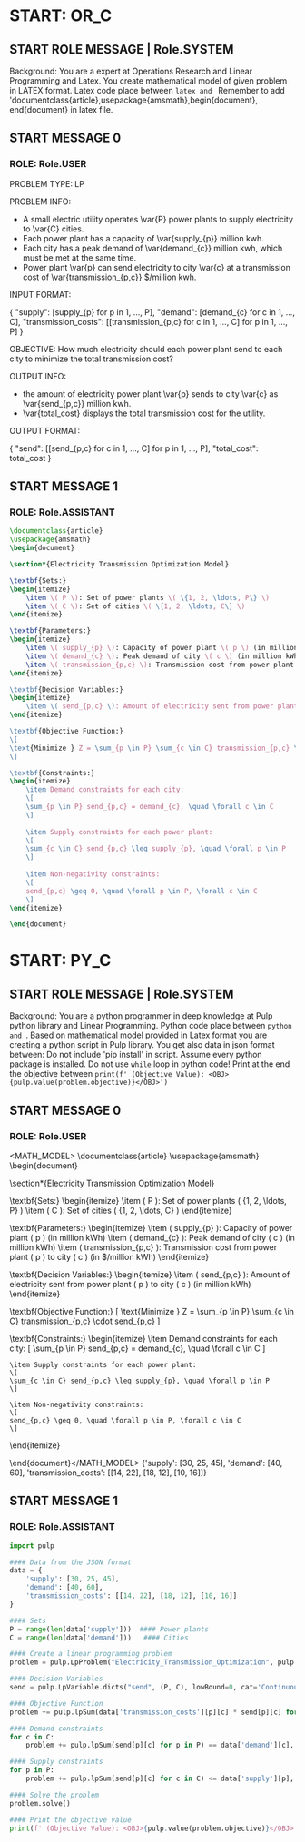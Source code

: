 # START: OR_C 
## START ROLE MESSAGE | Role.SYSTEM 
Background: You are a expert at Operations Research and Linear Programming and Latex. You create mathematical model of given problem in LATEX format. Latex code place between ```latex and ``` Remember to add 'documentclass{article},usepackage{amsmath},begin{document}, end{document} in latex file. 
## START MESSAGE 0 
### ROLE: Role.USER
<DESCRIPTION>
PROBLEM TYPE: LP

PROBLEM INFO:

- A small electric utility operates \var{P} power plants to supply electricity to \var{C} cities.
- Each power plant has a capacity of \var{supply_{p}} million kwh.
- Each city has a peak demand of \var{demand_{c}} million kwh, which must be met at the same time.
- Power plant \var{p} can send electricity to city \var{c} at a transmission cost of \var{transmission_{p,c}} $/million kwh.

INPUT FORMAT: 

{
    "supply": [supply_{p} for p in 1, ..., P],
    "demand": [demand_{c} for c in 1, ..., C],
    "transmission_costs": [[transmission_{p,c} for c in 1, ..., C] for p in 1, ..., P]
}

OBJECTIVE: How much electricity should each power plant send to each city to minimize the total transmission cost?

OUTPUT INFO:

- the amount of electricity power plant \var{p} sends to city \var{c} as \var{send_{p,c}} million kwh.
- \var{total_cost} displays the total transmission cost for the utility.

OUTPUT FORMAT:

{
    "send": [[send_{p,c} for c in 1, ..., C] for p in 1, ..., P],
    "total_cost": total_cost
}

</DESCRIPTION>


## START MESSAGE 1 
### ROLE: Role.ASSISTANT
```latex
\documentclass{article}
\usepackage{amsmath}
\begin{document}

\section*{Electricity Transmission Optimization Model}

\textbf{Sets:}
\begin{itemize}
    \item \( P \): Set of power plants \( \{1, 2, \ldots, P\} \)
    \item \( C \): Set of cities \( \{1, 2, \ldots, C\} \)
\end{itemize}

\textbf{Parameters:}
\begin{itemize}
    \item \( supply_{p} \): Capacity of power plant \( p \) (in million kWh)
    \item \( demand_{c} \): Peak demand of city \( c \) (in million kWh)
    \item \( transmission_{p,c} \): Transmission cost from power plant \( p \) to city \( c \) (in $/million kWh)
\end{itemize}

\textbf{Decision Variables:}
\begin{itemize}
    \item \( send_{p,c} \): Amount of electricity sent from power plant \( p \) to city \( c \) (in million kWh)
\end{itemize}

\textbf{Objective Function:}
\[
\text{Minimize } Z = \sum_{p \in P} \sum_{c \in C} transmission_{p,c} \cdot send_{p,c}
\]

\textbf{Constraints:}
\begin{itemize}
    \item Demand constraints for each city:
    \[
    \sum_{p \in P} send_{p,c} = demand_{c}, \quad \forall c \in C
    \]
    
    \item Supply constraints for each power plant:
    \[
    \sum_{c \in C} send_{p,c} \leq supply_{p}, \quad \forall p \in P
    \]
    
    \item Non-negativity constraints:
    \[
    send_{p,c} \geq 0, \quad \forall p \in P, \forall c \in C
    \]
\end{itemize}

\end{document}
```

# START: PY_C 
## START ROLE MESSAGE | Role.SYSTEM 
Background: You are a python programmer in deep knowledge at Pulp python library and Linear Programming. Python code place between ```python and ```. Based on mathematical model provided in Latex format you are creating a python script in Pulp library. You get also data in json format between: <DATA></DATA> Do not include 'pip install' in script. Assume every python package is installed. Do not use `while` loop in python code! Print at the end the objective between <OBJ></OBJ> `print(f' (Objective Value): <OBJ>{pulp.value(problem.objective)}</OBJ>')` 
## START MESSAGE 0 
### ROLE: Role.USER
<MATH_MODEL>
\documentclass{article}
\usepackage{amsmath}
\begin{document}

\section*{Electricity Transmission Optimization Model}

\textbf{Sets:}
\begin{itemize}
    \item \( P \): Set of power plants \( \{1, 2, \ldots, P\} \)
    \item \( C \): Set of cities \( \{1, 2, \ldots, C\} \)
\end{itemize}

\textbf{Parameters:}
\begin{itemize}
    \item \( supply_{p} \): Capacity of power plant \( p \) (in million kWh)
    \item \( demand_{c} \): Peak demand of city \( c \) (in million kWh)
    \item \( transmission_{p,c} \): Transmission cost from power plant \( p \) to city \( c \) (in $/million kWh)
\end{itemize}

\textbf{Decision Variables:}
\begin{itemize}
    \item \( send_{p,c} \): Amount of electricity sent from power plant \( p \) to city \( c \) (in million kWh)
\end{itemize}

\textbf{Objective Function:}
\[
\text{Minimize } Z = \sum_{p \in P} \sum_{c \in C} transmission_{p,c} \cdot send_{p,c}
\]

\textbf{Constraints:}
\begin{itemize}
    \item Demand constraints for each city:
    \[
    \sum_{p \in P} send_{p,c} = demand_{c}, \quad \forall c \in C
    \]
    
    \item Supply constraints for each power plant:
    \[
    \sum_{c \in C} send_{p,c} \leq supply_{p}, \quad \forall p \in P
    \]
    
    \item Non-negativity constraints:
    \[
    send_{p,c} \geq 0, \quad \forall p \in P, \forall c \in C
    \]
\end{itemize}

\end{document}</MATH_MODEL>
<DATA>
{'supply': [30, 25, 45], 'demand': [40, 60], 'transmission_costs': [[14, 22], [18, 12], [10, 16]]}</DATA>


## START MESSAGE 1 
### ROLE: Role.ASSISTANT
```python
import pulp

#### Data from the JSON format
data = {
    'supply': [30, 25, 45], 
    'demand': [40, 60], 
    'transmission_costs': [[14, 22], [18, 12], [10, 16]]
}

#### Sets
P = range(len(data['supply']))  #### Power plants
C = range(len(data['demand']))   #### Cities

#### Create a linear programming problem
problem = pulp.LpProblem("Electricity_Transmission_Optimization", pulp.LpMinimize)

#### Decision Variables
send = pulp.LpVariable.dicts("send", (P, C), lowBound=0, cat='Continuous')

#### Objective Function
problem += pulp.lpSum(data['transmission_costs'][p][c] * send[p][c] for p in P for c in C), "Total_Transmission_Cost"

#### Demand constraints
for c in C:
    problem += pulp.lpSum(send[p][c] for p in P) == data['demand'][c], f"Demand_Constraint_city_{c}"

#### Supply constraints
for p in P:
    problem += pulp.lpSum(send[p][c] for c in C) <= data['supply'][p], f"Supply_Constraint_plant_{p}"

#### Solve the problem
problem.solve()

#### Print the objective value
print(f' (Objective Value): <OBJ>{pulp.value(problem.objective)}</OBJ>')
```


